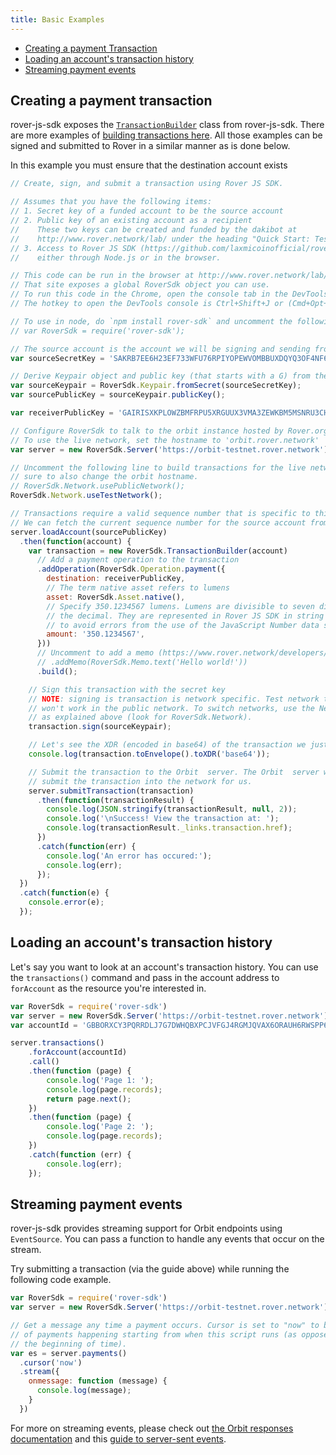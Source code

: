 ```yaml
---
title: Basic Examples
---
```


- [Creating a payment Transaction](#creating-a-payment-transaction)
- [Loading an account's transaction history](#loading-an-accounts-transaction-history)
- [Streaming payment events](#streaming-payment-events)

## Creating a payment transaction

rover-js-sdk exposes the [`TransactionBuilder`](https://github.com/laxmicoinofficial/rover-js-sdk/blob/master/src/transaction_builder.js) class from rover-js-sdk.  There are more examples of [building transactions here](https://www.rover.network/developers/rover-js-base/reference/base-examples.html). All those examples can be signed and submitted to Rover in a similar manner as is done below.

In this example you must ensure that the destination account exists

```javascript
// Create, sign, and submit a transaction using Rover JS SDK.

// Assumes that you have the following items:
// 1. Secret key of a funded account to be the source account
// 2. Public key of an existing account as a recipient
//    These two keys can be created and funded by the dakibot at
//    http://www.rover.network/lab/ under the heading "Quick Start: Test Account"
// 3. Access to Rover JS SDK (https://github.com/laxmicoinofficial/rover-js-sdk)
//    either through Node.js or in the browser.

// This code can be run in the browser at http://www.rover.network/lab/
// That site exposes a global RoverSdk object you can use.
// To run this code in the Chrome, open the console tab in the DevTools.
// The hotkey to open the DevTools console is Ctrl+Shift+J or (Cmd+Opt+J on Mac).

// To use in node, do `npm install rover-sdk` and uncomment the following line.
// var RoverSdk = require('rover-sdk');

// The source account is the account we will be signing and sending from.
var sourceSecretKey = 'SAKRB7EE6H23EF733WFU76RPIYOPEWVOMBBUXDQYQ3OF4NF6ZY6B6VLW';

// Derive Keypair object and public key (that starts with a G) from the secret
var sourceKeypair = RoverSdk.Keypair.fromSecret(sourceSecretKey);
var sourcePublicKey = sourceKeypair.publicKey();

var receiverPublicKey = 'GAIRISXKPLOWZBMFRPU5XRGUUX3VMA3ZEWKBM5MSNRU3CHV6P4PYZ74D';

// Configure RoverSdk to talk to the orbit instance hosted by Rover.org
// To use the live network, set the hostname to 'orbit.rover.network'
var server = new RoverSdk.Server('https://orbit-testnet.rover.network');

// Uncomment the following line to build transactions for the live network. Be
// sure to also change the orbit hostname.
// RoverSdk.Network.usePublicNetwork();
RoverSdk.Network.useTestNetwork();

// Transactions require a valid sequence number that is specific to this account.
// We can fetch the current sequence number for the source account from Orbit .
server.loadAccount(sourcePublicKey)
  .then(function(account) {
    var transaction = new RoverSdk.TransactionBuilder(account)
      // Add a payment operation to the transaction
      .addOperation(RoverSdk.Operation.payment({
        destination: receiverPublicKey,
        // The term native asset refers to lumens
        asset: RoverSdk.Asset.native(),
        // Specify 350.1234567 lumens. Lumens are divisible to seven digits past
        // the decimal. They are represented in Rover JS SDK in string format
        // to avoid errors from the use of the JavaScript Number data structure.
        amount: '350.1234567',
      }))
      // Uncomment to add a memo (https://www.rover.network/developers/guides/concepts/transactions.html)
      // .addMemo(RoverSdk.Memo.text('Hello world!'))
      .build();

    // Sign this transaction with the secret key
    // NOTE: signing is transaction is network specific. Test network transactions
    // won't work in the public network. To switch networks, use the Network object
    // as explained above (look for RoverSdk.Network).
    transaction.sign(sourceKeypair);

    // Let's see the XDR (encoded in base64) of the transaction we just built
    console.log(transaction.toEnvelope().toXDR('base64'));

    // Submit the transaction to the Orbit  server. The Orbit  server will then
    // submit the transaction into the network for us.
    server.submitTransaction(transaction)
      .then(function(transactionResult) {
        console.log(JSON.stringify(transactionResult, null, 2));
        console.log('\nSuccess! View the transaction at: ');
        console.log(transactionResult._links.transaction.href);
      })
      .catch(function(err) {
        console.log('An error has occured:');
        console.log(err);
      });
  })
  .catch(function(e) {
    console.error(e);
  });
```

## Loading an account's transaction history

Let's say you want to look at an account's transaction history.  You can use the `transactions()` command and pass in the account address to `forAccount` as the resource you're interested in.

```javascript
var RoverSdk = require('rover-sdk')
var server = new RoverSdk.Server('https://orbit-testnet.rover.network');
var accountId = 'GBBORXCY3PQRRDLJ7G7DWHQBXPCJVFGJ4RGMJQVAX6ORAUH6RWSPP6FM';

server.transactions()
    .forAccount(accountId)
    .call()
    .then(function (page) {
        console.log('Page 1: ');
        console.log(page.records);
        return page.next();
    })
    .then(function (page) {
        console.log('Page 2: ');
        console.log(page.records);
    })
    .catch(function (err) {
        console.log(err);
    });
```

## Streaming payment events

rover-js-sdk provides streaming support for Orbit  endpoints using `EventSource`.  You can pass a function to handle any events that occur on the stream.

Try submitting a transaction (via the guide above) while running the following code example.
```javascript
var RoverSdk = require('rover-sdk')
var server = new RoverSdk.Server('https://orbit-testnet.rover.network');

// Get a message any time a payment occurs. Cursor is set to "now" to be notified
// of payments happening starting from when this script runs (as opposed to from
// the beginning of time).
var es = server.payments()
  .cursor('now')
  .stream({
    onmessage: function (message) {
      console.log(message);
    }
  })
```

For more on streaming events, please check out [the Orbit  responses documentation](https://www.rover.network/developers/orbit/reference/responses.html#streaming) and this [guide to server-sent events](https://developer.mozilla.org/en-US/docs/Web/API/Server-sent_events/Using_server-sent_events).
